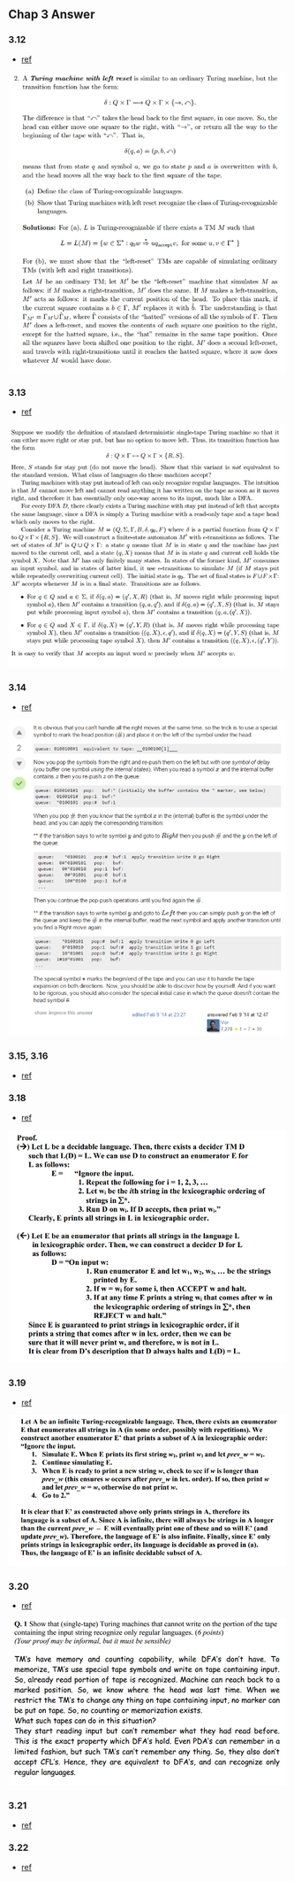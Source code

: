 ## Chap 3 Answer

### 3.12
- [ref](http://soltys.cs.csuci.edu/homepage/cs2mj3-f10/t5.pdf)

![](../figs/3-12.PNG)

### 3.13
- [ref](ftp://ftp.cis.upenn.edu/pub/cis511/public_html/Spring08/sol4.pdf)

![](../figs/3-13.PNG)

### 3.14
- [ref](http://cs.stackexchange.com/questions/21460/prove-queue-automaton-is-equivalent-to-turing-machine)

![](../figs/3-14.PNG)

### 3.15, 3.16
- [ref](http://homepage.cs.uiowa.edu/~sriram/131/spring07/homework1Solution.pdf)

### 3.18
- [ref](http://courses.cs.washington.edu/courses/cse322/10sp/final-solutions.pdf)

![](../figs/3-18.PNG)

### 3.19
- [ref](http://courses.cs.washington.edu/courses/cse322/10sp/final-solutions.pdf)

![](../figs/3-19.PNG)

### 3.20
- [ref](http://suraj.lums.edu.pk/~cs311w05/quiz/Quiz11Sec2Sol.pdf)

![](../figs/3-20.PNG)

### 3.21
- [ref](http://math.stackexchange.com/questions/425378/showing-that-a-root-x-0-of-a-polynomial-is-bounded-by-x-0n1-cdot-c-rm)

### 3.22
- [ref](http://www.cs.ucf.edu/courses/cot4210/fall04/answers/hw5sol.pdf)
